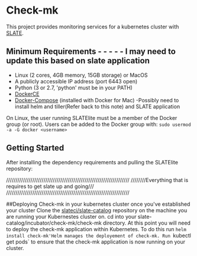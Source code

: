 # Check-mk
This project provides monitoring services for a kubernetes cluster with [SLATE](http://slateci.io/).

## Minimum Requirements - - - - - I may need to update this based on slate application
- Linux (2 cores, 4GB memory, 15GB storage) or MacOS
- A publicly accessible IP address (port 6443 open)
- Python (3 or 2.7, 'python' must be in your PATH)
- [DockerCE](https://docs.docker.com/install/#supported-platforms)
- [Docker-Compose](https://github.com/docker/compose/releases) (installed with Docker for Mac)
-Possibly need to install helm and tiller(Refer back to this note) and SLATE application

On Linux, the user running SLATElite must be a member of the Docker group (or root).
Users can be added to the Docker group with: `sudo usermod -a -G docker <username>`

## Getting Started
After installing the dependency requirements and pulling the SLATElite repository:


//////////////////////////////////////////////////////////////////
////////Everything that is requires to get slate up and going///
//////////////////////////////////////////////////////////////////

##Deploying Check-mk in your kubernetes cluster once you've established your cluster
Clone the [slateci/slate-catalog](https://github.com/slateci/slate-catalog) repository on the machine you are running your Kubernestes cluster on.
cd into your slate-catalog/incubator/check-mk/check-mk directory. At this point you will need to deploy the check-mk application within Kubernetes. To do this run `helm install check-mk'Helm manages the deployement of check-mk.
Run `kubectl get pods` to ensure that the check-mk application is now running on your cluster.

